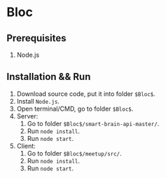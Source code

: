# Bloc

## Prerequisites
1. Node.js

## Installation && Run
1. Download source code, put it into folder `$Bloc$`.
2. Install `Node.js`.
3. Open terminal/CMD, go to folder `$Bloc$`.
4. Server:
    1. Go to folder `$Bloc$/smart-brain-api-master/`.
    2. Run `node install`.
    3. Run `node start`.
5. Client:
    1. Go to folder `$Bloc$/meetup/src/`.
    2. Run `node install`.
    3. Run `node start`.
